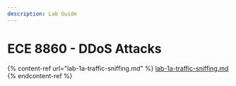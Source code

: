```yaml
---
description: Lab Guide
---
```


# ECE 8860 - DDoS Attacks

{% content-ref url="lab-1a-traffic-sniffing.md" %}
[lab-1a-traffic-sniffing.md](lab-1a-traffic-sniffing.md)
{% endcontent-ref %}

